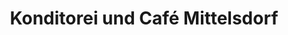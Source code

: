 ---
title: "Konditorei und Café Mittelsdorf"
url: /wasungen/konditorei-und-cafe-mittelsdorf/
shop: Bäckerei
---